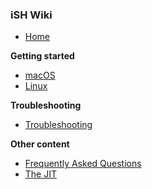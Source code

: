 ### iSH Wiki
- [Home](https://github.com/tbodt/ish/wiki)

**Getting started**
- [macOS](https://github.com/tbodt/ish/wiki/macOS)
- [Linux](https://github.com/tbodt/ish/wiki/Linux)

**Troubleshooting**
- [Troubleshooting](https://github.com/tbodt/ish/wiki/Troubleshooting)

**Other content**
- [Frequently Asked Questions](https://github.com/tbodt/ish/wiki/FAQ)
- [The JIT](https://github.com/tbodt/ish/wiki/The-JIT)